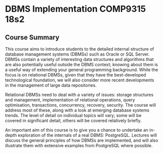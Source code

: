 # DBMS Implementation COMP9315 18s2  

## Course Summary
This course aims to introduce students to the detailed internal structure of database management systems (DBMSs) such as Oracle or SQL Server. DBMSs contain a variety of interesting data structures and algorithms that are also potentially useful outside the DBMS context; knowing about them is a useful way of extending your general programming background. While the focus is on relational DBMSs, given that they have the best-developed technological foundation, we will also consider more recent developments in the management of large data repositories.  

Relational DBMSs need to deal with a variety of issues: storage structures and management, implementation of relational operations, query optimisation, transactions, concurrency, recovery, security. The course will address most of these, along with a look at emerging database systems trends. The level of detail on individual topics will vary; some will be covered in significant detail, others will be covered relatively briefly.  

An important aim of this course is to give you a chance to undertake an in-depth exploration of the internals of a real DBMS: PostgreSQL. Lectures will discuss the general principles of how DBMSs are implemented, and will also illustrate them with extensive examples from PostgreSQL where possible.  

